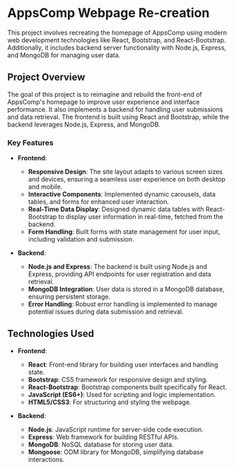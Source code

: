 # AppsComp Webpage Re-creation

This project involves recreating the homepage of AppsComp using modern web development technologies like React, Bootstrap, and React-Bootstrap. Additionally, it includes backend server functionality with Node.js, Express, and MongoDB for managing user data.

## Project Overview

The goal of this project is to reimagine and rebuild the front-end of AppsComp's homepage to improve user experience and interface performance. It also implements a backend for handling user submissions and data retrieval. The frontend is built using React and Bootstrap, while the backend leverages Node.js, Express, and MongoDB.

### Key Features

- **Frontend**:
  - **Responsive Design**: The site layout adapts to various screen sizes and devices, ensuring a seamless user experience on both desktop and mobile.
  - **Interactive Components**: Implemented dynamic carousels, data tables, and forms for enhanced user interaction.
  - **Real-Time Data Display**: Designed dynamic data tables with React-Bootstrap to display user information in real-time, fetched from the backend.
  - **Form Handling**: Built forms with state management for user input, including validation and submission.

- **Backend**:
  - **Node.js and Express**: The backend is built using Node.js and Express, providing API endpoints for user registration and data retrieval.
  - **MongoDB Integration**: User data is stored in a MongoDB database, ensuring persistent storage.
  - **Error Handling**: Robust error handling is implemented to manage potential issues during data submission and retrieval.

## Technologies Used

- **Frontend**:
  - **React**: Front-end library for building user interfaces and handling state.
  - **Bootstrap**: CSS framework for responsive design and styling.
  - **React-Bootstrap**: Bootstrap components built specifically for React.
  - **JavaScript (ES6+)**: Used for scripting and logic implementation.
  - **HTML5/CSS3**: For structuring and styling the webpage.

- **Backend**:
  - **Node.js**: JavaScript runtime for server-side code execution.
  - **Express**: Web framework for building RESTful APIs.
  - **MongoDB**: NoSQL database for storing user data.
  - **Mongoose**: ODM library for MongoDB, simplifying database interactions.


